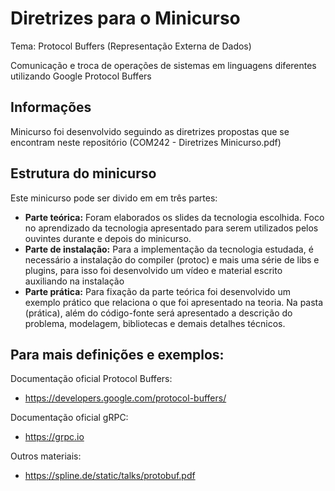 Diretrizes para o Minicurso
===================================================

Tema: Protocol Buffers (Representação Externa de Dados)

Comunicação e troca de operações de sistemas em linguagens diferentes utilizando Google Protocol Buffers

Informações
--------
Minicurso foi desenvolvido seguindo as diretrizes propostas que se encontram neste repositório (COM242 - Diretrizes Minicurso.pdf)

Estrutura do minicurso
--------
Este minicurso pode ser divido em em três partes:
* **Parte teórica:** Foram elaborados os slides da tecnologia escolhida. Foco no aprendizado da tecnologia apresentado para serem utilizados pelos ouvintes durante e depois do minicurso.
* **Parte de instalação:** Para a implementação da tecnologia estudada, é necessário a instalação do compiler (protoc) e mais uma série de libs e plugins, para isso foi desenvolvido um vídeo e material escrito auxiliando na instalação
* **Parte prática:** Para fixação da parte teórica foi desenvolvido um exemplo prático que relaciona o que foi apresentado na teoria. Na pasta (prática), além do código-fonte será apresentado a descrição do problema, modelagem, bibliotecas e demais detalhes técnicos.

Para mais definições e exemplos:
--------
Documentação oficial Protocol Buffers:
* https://developers.google.com/protocol-buffers/

Documentação oficial gRPC:
* https://grpc.io

Outros materiais:
* https://spline.de/static/talks/protobuf.pdf
